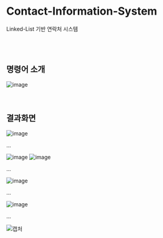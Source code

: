 # Contact-Information-System

Linked-List 기반 연락처 시스템
<br/><br/><br/><br/>

## 명령어 소개
![image](https://user-images.githubusercontent.com/37769713/91171784-0bb61300-e716-11ea-87b1-c4a670287306.png)    
<br/><br/>

## 결과화면
![image](https://user-images.githubusercontent.com/37769713/91172235-cc3bf680-e716-11ea-89b4-b9ca1122792a.png)


...   


![image](https://user-images.githubusercontent.com/37769713/91172314-e83f9800-e716-11ea-9742-490d7b4d9852.png)
![image](https://user-images.githubusercontent.com/37769713/91172541-54ba9700-e717-11ea-852d-8fa67bd1d168.png)


...


![image](https://user-images.githubusercontent.com/37769713/91172596-6a2fc100-e717-11ea-8421-b975d4ebfaa6.png)


...


![image](https://user-images.githubusercontent.com/37769713/91172659-7d429100-e717-11ea-92c2-223490e228f1.png)


...


![캡처](https://user-images.githubusercontent.com/37769713/91173052-28534a80-e718-11ea-8e53-9a5efca4ea78.PNG)

